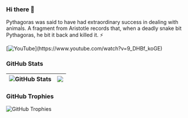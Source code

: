 ### Hi there 👋

<!--
**pythogoras570/pythogoras570** is a ✨ _special_ ✨ repository because its `README.md` (this file) appears on your GitHub profile.

Here are some ideas to get you started:

- 🔭 I’m currently working on ...
- 🌱 I’m currently learning ...
- 👯 I’m looking to collaborate on ...
- 🤔 I’m looking for help with ...
- 💬 Ask me about ...
- 📫 How to reach me: ...
- ⚡ Fun fact: ...
-->

Pythagoras was said to have had extraordinary success in dealing with animals. A fragment from Aristotle records that, when a deadly snake bit Pythagoras, he bit it back and killed it. ⚡


[![YouTube]([https://img.shields.io/badge/-LinkedIn-0e76a8?style=flat-square&logo=Linkedin&logoColor=white](https://img.shields.io/badge/YouTube-red?style=for-the-badge&logo=youtube&logoColor=white))](https://www.youtube.com/watch?v=9_DHBf_koGE) 

### GitHub Stats

| <img align="center" src="https://github-readme-stats.vercel.app/api?username=pythogoras570&count_private=true&show_icons=true&include_all_commits=true&hide_border=true&hide=contribs" alt="GitHub Stats" /> | <img align="center" src="https://github-readme-stats.vercel.app/api/top-langs/?username=pythogoras570&layout=compact&hide_border=true" /> |
| ------------- | ------------- |

### GitHub Trophies

<img align="center" src="https://github-profile-trophy.vercel.app/?username=pythogoras570&rank=-C,-B" alt="GitHub Trophies" />
